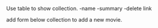 Use table to show collection.
-name
-summary
-delete link

add form below collection to add a new movie.
